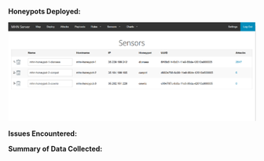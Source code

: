 **Honeypots Deployed:**

![Sensors](sensors.PNG)


**Issues Encountered:**



**Summary of Data Collected:**

